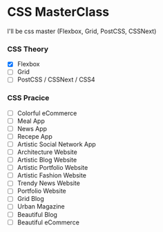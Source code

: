 # CSS MasterClass

I'll be css master (Flexbox, Grid, PostCSS, CSSNext)

### CSS Theory

- [x] Flexbox
- [ ] Grid
- [ ] PostCSS / CSSNext / CSS4

### CSS Pracice

- [ ] Colorful eCommerce
- [ ] Meal App
- [ ] News App
- [ ] Recepe App
- [ ] Artistic Social Network App
- [ ] Architecture Website
- [ ] Artistic Blog Website
- [ ] Artistic Portfolio Website
- [ ] Artistic Fashion Website
- [ ] Trendy News Website
- [ ] Portfolio Website
- [ ] Grid Blog
- [ ] Urban Magazine
- [ ] Beautiful Blog
- [ ] Beautiful eCommerce
